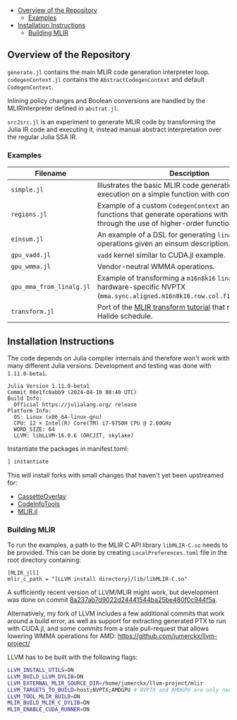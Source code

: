 - [Overview of the Repository](#overview-of-the-repository)
  - [Examples](#examples)
- [Installation Instructions](#installation-instructions)
  - [Building MLIR](#building-mlir)


## Overview of the Repository

`generate.jl` contains the main MLIR code generation interpreter loop.
`codegenContext.jl` contains the `AbstractCodegenContext` and default `CodegenContext`.

Inlining policy changes and Boolean conversions are handled by the MLIRInterpreter defined in `abstrat.jl`.

`src2src.jl` is an experiment to generate MLIR code by transforming the Julia IR code and executing it, instead manual abstract interpretation over the regular Julia SSA IR.

### Examples

|Filename|Description|
|----------------|---|
| `simple.jl`    |Illustrates the basic MLIR code generation process + execution on a simple function with control flow.|
| `regions.jl`   |Example of a custom `CodegenContext` and intrinsic functions that generate operations with regions through the use of higher-order functions.|
| `einsum.jl`    | An example of a DSL for generating `linalg.generic` operations given an einsum description. |
| `gpu_vadd.jl`  |`vadd` kernel similar to CUDA.jl example.|
| `gpu_wmma.jl`  |Vendor-neutral WMMA operations.|
| `gpu_mma_from_linalg.jl` | Example of transforming a `m16n8k16` `linalg.matmul` into hardware-specific NVPTX (`mma.sync.aligned.m16n8k16.row.col.f16.f16.f16.f16`).|
| `transform.jl` |Port of the [MLIR transform tutorial](https://mlir.llvm.org/docs/Tutorials/transform/ChH/) that reproduces a Halide schedule.|


## Installation Instructions
The code depends on Julia compiler internals and therefore won't work with many different Julia versions.
Development and testing was done with `1.11.0-beta1`.
```
Julia Version 1.11.0-beta1
Commit 08e1fc0abb9 (2024-04-10 08:40 UTC)
Build Info:
  Official https://julialang.org/ release
Platform Info:
  OS: Linux (x86_64-linux-gnu)
  CPU: 12 × Intel(R) Core(TM) i7-9750H CPU @ 2.60GHz
  WORD_SIZE: 64
  LLVM: libLLVM-16.0.6 (ORCJIT, skylake)
```
Instantiate the packages in manifest.toml:
```jl
] instantiate
```

This will install forks with small changes that haven't yet been upstreamed for:
* [CassetteOverlay](https://github.com/jumerckx/CassetteOverlay.jl.git)
* [CodeInfoTools](https://github.com/jumerckx/CodeInfoTools.jl.git)
* [MLIR.jl](https://github.com/jumerckx/MLIR.jl.git)

### Building MLIR

To run the examples, a path to the MLIR C API library `libMLIR-C.so` needs to be provided.
This can be done by creating `LocalPreferences.toml` file in the root directory containing:
```
[MLIR_jll]
mlir_c_path = "[LLVM install directory]/lib/libMLIR-C.so"
```

A sufficiently recent version of LLVM/MLIR might work, but development was done on commit [8a237ab7d9022d24441544ba25be480f0c944f5a](8a237ab7d9022d24441544ba25be480f0c944f5a).

Alternatively, my fork of LLVM includes a few additional commits that work around a build error, as well as support for extracting generated PTX to run with CUDA.jl, and some commits from a stale pull-request that allows lowering WMMA operations for AMD: https://github.com/jumerckx/llvm-project/

LLVM has to be built with the following flags:
```sh
LLVM_INSTALL_UTILS=ON
LLVM_BUILD_LLVM_DYLIB=ON
LLVM_EXTERNAL_MLIR_SOURCE_DIR=/home/jumerckx/llvm-project/mlir
LLVM_TARGETS_TO_BUILD=host;NVPTX;AMDGPU # NVPTX and AMDGPU are only needed for NVIDIA and AMD GPUs respectively.
LLVM_TOOL_MLIR_BUILD=ON
MLIR_BUILD_MLIR_C_DYLIB=ON
MLIR_ENABLE_CUDA_RUNNER=ON
```